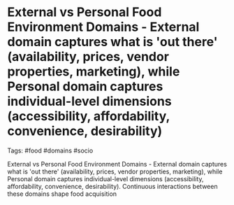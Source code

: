 # External vs Personal Food Environment Domains - External domain captures what is 'out there' (availability, prices, vendor properties, marketing), while Personal domain captures individual-level dimensions (accessibility, affordability, convenience, desirability)

Tags: #food #domains #socio

External vs Personal Food Environment Domains - External domain captures what is 'out there' (availability, prices, vendor properties, marketing), while Personal domain captures individual-level dimensions (accessibility, affordability, convenience, desirability). Continuous interactions between these domains shape food acquisition